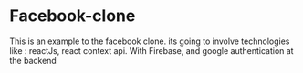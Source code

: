 # Facebook-clone
This is an example to the facebook clone. its going to involve technologies like : reactJs, react context api. With Firebase, and google authentication at the backend
